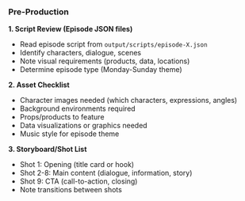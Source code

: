 ### Pre-Production

**1. Script Review (Episode JSON files)**

- Read episode script from `output/scripts/episode-X.json`
- Identify characters, dialogue, scenes
- Note visual requirements (products, data, locations)
- Determine episode type (Monday-Sunday theme)

**2. Asset Checklist**

- Character images needed (which characters, expressions, angles)
- Background environments required
- Props/products to feature
- Data visualizations or graphics needed
- Music style for episode theme

**3. Storyboard/Shot List**

- Shot 1: Opening (title card or hook)
- Shot 2-8: Main content (dialogue, information, story)
- Shot 9: CTA (call-to-action, closing)
- Note transitions between shots
